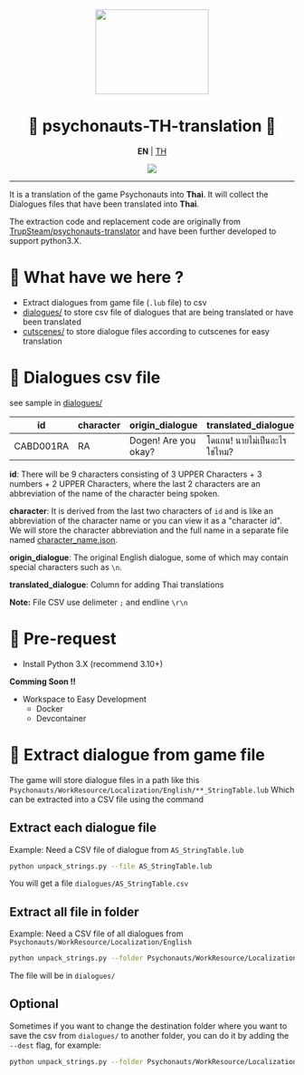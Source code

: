 <div align="center">
<img src="https://static.wikia.nocookie.net/psychonauts/images/2/21/Tumblr_m5h0k8g0kQ1qjm1bzo1_500.png/revision/latest?cb=20120822013745"
width="200" 
height="150" />
<h1>🧠 psychonauts-TH-translation 🧠</h1>

<b>EN</b> |
<a href="https://github.com/Onyx-Nostalgia/psychonauts-TH-translation/blob/master/docs/README-TH.md">TH</a>

<img src="http://ForTheBadge.com/images/badges/made-with-python.svg"/>
</div>

----------------------------

It is a translation of the game Psychonauts into **Thai**. It will collect the Dialogues files that have been translated into **Thai**.

The extraction code and replacement code are originally from [TrupSteam/psychonauts-translator](https://github.com/TrupSteam/psychonauts-translator) and have been further developed to support python3.X.

# 🧠 What have we here ?
- Extract dialogues from game file (`.lub` file) to csv
- [dialogues/](/dialogues) to store csv file of dialogues that are being translated or have been translated
- [cutscenes/](/cutscenes) to store dialogue files according to cutscenes for easy translation
  
# 🧠 Dialogues csv file
see sample in [dialogues/](/dialogues)

| id        | character | origin_dialogue      | translated_dialogue       |
| --------- | --------- | -------------------- | ------------------------- |
| CABD001RA | RA        | Dogen! Are you okay? | โดแกน! นายไม่เป็นอะไรใช่ไหม? |

**id**: There will be 9 characters consisting of 3 UPPER Characters + 3 numbers + 2 UPPER Characters, where the last 2 characters are an abbreviation of the name of the character being spoken.

**character**: It is derived from the last two characters of `id` and is like an abbreviation of the character name or you can view it as a "character id". We will store the character abbreviation and the full name in a separate file named [character_name.json](/character_name.json).

**origin_dialogue**: The original English dialogue, some of which may contain special characters such as `\n`.

**translated_dialogue**: Column for adding Thai translations

**Note:** File CSV use delimeter `;` and endline `\r\n`

# 🧠 Pre-request
- Install Python 3.X (recommend 3.10+)

**Comming Soon !!** 
- Workspace to Easy Development
  - Docker
  - Devcontainer

# 🧠 Extract dialogue from game file
The game will store dialogue files in a path like this `Psychonauts/WorkResource/Localization/English/**_StringTable.lub`
Which can be extracted into a CSV file using the command

## Extract each dialogue file
Example: Need a CSV file of dialogue from `AS_StringTable.lub`
```bash
python unpack_strings.py --file AS_StringTable.lub
```
You will get a file `dialogues/AS_StringTable.csv`

## Extract all file in folder
Example: Need a CSV file of all dialogues from `Psychonauts/WorkResource/Localization/English`
```bash
python unpack_strings.py --folder Psychonauts/WorkResource/Localization/English
```
The file will be in `dialogues/`

## Optional
Sometimes if you want to change the destination folder where you want to save the csv from `dialogues/` to another folder, you can do it by adding the `--dest` flag, for example:
```bash
python unpack_strings.py --folder Psychonauts/WorkResource/Localization/English --dest new_dialogues/
```
